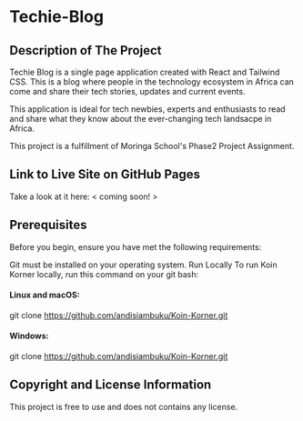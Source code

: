 # Techie-Blog

## Description of The Project
Techie Blog is a single page application created with React and Tailwind CSS. This is a blog where people in the technology ecosystem in Africa 
can come and share their tech stories, updates and current events.
 

This application is ideal for tech newbies, experts and enthusiasts to read and share what they know about the ever-changing tech landsacpe in Africa.


This project is a fulfillment of Moringa School's Phase2 Project Assignment. 
 
## Link to Live Site on GitHub Pages 
Take a look at it here:
< coming soon! >

## Prerequisites
Before you begin, ensure you have met the following requirements:

Git must be installed on your operating system.
Run Locally
To run Koin Korner locally, run this command on your git bash:

#### Linux and macOS:

git clone https://github.com/andisiambuku/Koin-Korner.git 

#### Windows:

git clone https://github.com/andisiambuku/Koin-Korner.git 

## Copyright and License Information
This project is free to use and does not contains any license.


